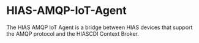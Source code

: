 # HIAS-AMQP-IoT-Agent
The HIAS AMQP IoT Agent is a bridge between HIAS devices that support the AMQP protocol and the HIASCDI Context Broker.
